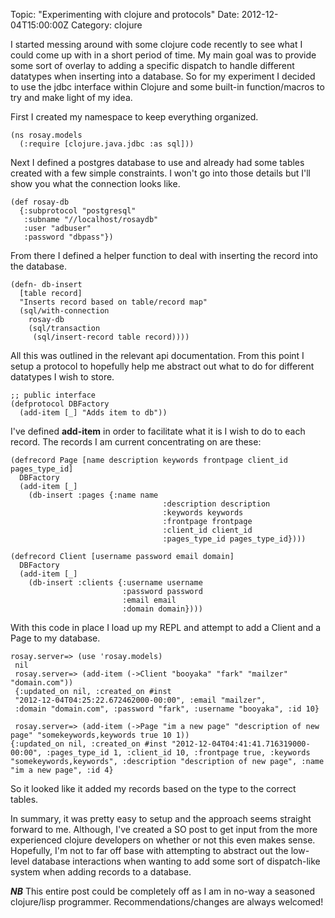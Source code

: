 Topic: "Experimenting with clojure and protocols"
Date: 2012-12-04T15:00:00Z
Category: clojure

I started messing around with some clojure code recently to see what I
could come up with in a short period of time. My main goal was to
provide some sort of overlay to adding a specific dispatch to handle
different datatypes when inserting into a database. So for my
experiment I decided to use the jdbc interface within Clojure and some
built-in function/macros to try and make light of my idea.

First I created my namespace to keep everything organized.

    (ns rosay.models
      (:require [clojure.java.jdbc :as sql]))

Next I defined a postgres database to use and already had some tables
created with a few simple constraints. I won't go into those details
but I'll show you what the connection looks like.

    (def rosay-db
      {:subprotocol "postgresql"
       :subname "//localhost/rosaydb"
       :user "adbuser"
       :password "dbpass"})

From there I defined a helper function to deal with inserting the
record into the database.

    (defn- db-insert
      [table record]
      "Inserts record based on table/record map"
      (sql/with-connection
        rosay-db
        (sql/transaction
         (sql/insert-record table record))))

All this was outlined in the relevant api documentation. From this
point I setup a protocol to hopefully help me abstract out what to do
for different datatypes I wish to store.

    ;; public interface
    (defprotocol DBFactory
      (add-item [_] "Adds item to db"))

I've defined **add-item** in order to facilitate what it is I wish to
do to each record. The records I am current concentrating on are
these:

    (defrecord Page [name description keywords frontpage client_id pages_type_id]
      DBFactory
      (add-item [_]
        (db-insert :pages {:name name
                                      :description description
                                      :keywords keywords
                                      :frontpage frontpage
                                      :client_id client_id
                                      :pages_type_id pages_type_id})))
    
    (defrecord Client [username password email domain]
      DBFactory
      (add-item [_]
        (db-insert :clients {:username username
                             :password password
                             :email email
                             :domain domain})))

With this code in place I load up my REPL and attempt to add a Client
and a Page to my database.

    rosay.server=> (use 'rosay.models)
     nil
     rosay.server=> (add-item (->Client "booyaka" "fark" "mailzer" "domain.com"))
     {:updated_on nil, :created_on #inst
     "2012-12-04T04:25:22.672462000-00:00", :email "mailzer",
     :domain "domain.com", :password "fark", :username "booyaka", :id 10}
     
     rosay.server=> (add-item (->Page "im a new page" "description of new page" "somekeywords,keywords true 10 1))
    {:updated_on nil, :created_on #inst "2012-12-04T04:41:41.716319000-00:00", :pages_type_id 1, :client_id 10, :frontpage true, :keywords "somekeywords,keywords", :description "description of new page", :name "im a new page", :id 4}

So it looked like it added my records based on the type to the correct
tables.

In summary, it was pretty easy to setup and the approach seems
straight forward to me. Although, I've created a SO post to get input
from the more experienced clojure developers on whether or not this
even makes sense. Hopefully, I'm not to far off base with attempting
to abstract out the low-level database interactions when wanting to
add some sort of dispatch-like system when adding records to a
database.

***NB*** This entire post could be completely off as I am in no-way a
seasoned clojure/lisp programmer. Recommendations/changes are always welcomed!
